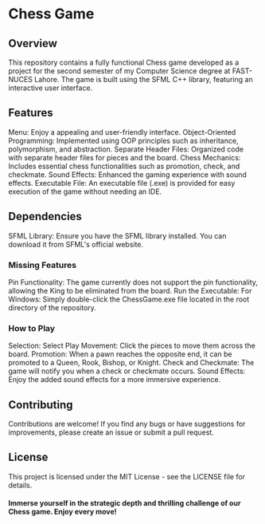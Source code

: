 # **Chess Game**
## **Overview**
This repository contains a fully functional Chess game developed as a project for the second semester of my Computer Science degree at FAST-NUCES Lahore. The game is built using the SFML C++ library, featuring an interactive user interface.

## **Features**
Menu: Enjoy a appealing and user-friendly interface.
Object-Oriented Programming: Implemented using OOP principles such as inheritance, polymorphism, and abstraction.
Separate Header Files: Organized code with separate header files for pieces and the board.
Chess Mechanics: Includes essential chess functionalities such as promotion, check, and checkmate.
Sound Effects: Enhanced the gaming experience with sound effects.
Executable File: An executable file (.exe) is provided for easy execution of the game without needing an IDE.

## Dependencies
SFML Library: Ensure you have the SFML library installed. You can download it from SFML's official website.

### Missing Features
Pin Functionality: The game currently does not support the pin functionality, allowing the King to be eliminated from the board.
Run the Executable:
For Windows: Simply double-click the ChessGame.exe file located in the root directory of the repository.

### How to Play
Selection: Select Play
Movement: Click the pieces to move them across the board.
Promotion: When a pawn reaches the opposite end, it can be promoted to a Queen, Rook, Bishop, or Knight.
Check and Checkmate: The game will notify you when a check or checkmate occurs.
Sound Effects: Enjoy the added sound effects for a more immersive experience.

## Contributing
Contributions are welcome! If you find any bugs or have suggestions for improvements, please create an issue or submit a pull request.

## License
This project is licensed under the MIT License - see the LICENSE file for details.

#### **Immerse yourself in the strategic depth and thrilling challenge of our Chess game. Enjoy every move!**
